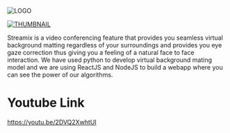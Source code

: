 ![LOGO](https://github.com/kenil-shah/Streamix/blob/master/resources/streamix.png)

[![THUMBNAIL](https://github.com/kenil-shah/Streamix/blob/master/resources/thumbnail.png)](https://www.youtube.com/watch?v=2DVQ2XwhtUI)

Streamix is a video conferencing feature that provides you seamless virtual background matting regardless of your surroundings and provides you eye gaze correction thus giving you a feeling of a natural face to face interaction. We have used python to develop virtual background mating model and we are using ReactJS and NodeJS to build a webapp where you can see the power of our algorithms.

# Youtube Link
https://youtu.be/2DVQ2XwhtUI
